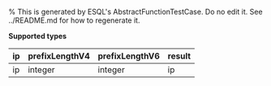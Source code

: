 % This is generated by ESQL's AbstractFunctionTestCase. Do no edit it. See ../README.md for how to regenerate it.

**Supported types**

| ip | prefixLengthV4 | prefixLengthV6 | result |
| --- | --- | --- | --- |
| ip | integer | integer | ip |

